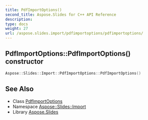 ```yaml
---
title: PdfImportOptions()
second_title: Aspose.Slides for C++ API Reference
description: 
type: docs
weight: 27
url: /aspose.slides.import/pdfimportoptions/pdfimportoptions/
---
```

## PdfImportOptions::PdfImportOptions() constructor




```cpp
Aspose::Slides::Import::PdfImportOptions::PdfImportOptions()
```

## See Also

* Class [PdfImportOptions](../)
* Namespace [Aspose::Slides::Import](../../)
* Library [Aspose.Slides](../../../)